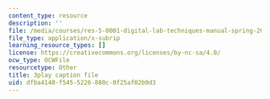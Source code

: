 ```yaml
---
content_type: resource
description: ''
file: /media/courses/res-5-0001-digital-lab-techniques-manual-spring-2007/dfba4140f5455226880c0f25af02b9d3_mn-u-7fRQv4.vtt
file_type: application/x-subrip
learning_resource_types: []
license: https://creativecommons.org/licenses/by-nc-sa/4.0/
ocw_type: OCWFile
resourcetype: Other
title: 3play caption file
uid: dfba4140-f545-5226-880c-0f25af02b9d3
---
```

